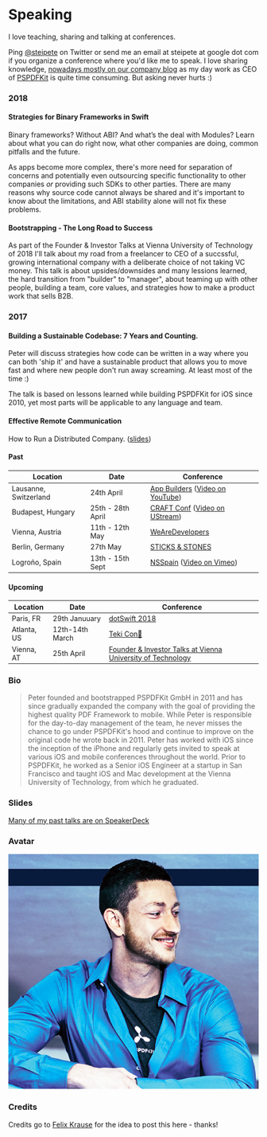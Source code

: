 # Speaking
I love teaching, sharing and talking at conferences.

Ping [@steipete](https://twitter.com/steipete) on Twitter or send me an email at steipete at google dot com if you organize a conference where you'd like me to speak. I love sharing knowledge, [nowadays mostly on our company blog](https://pspdfkit.com/blog/all/) as my day work as CEO of [PSPDFKit](https://pspdfkit.com) is quite time consuming. But asking never hurts :)

### 2018

#### Strategies for Binary Frameworks in Swift

Binary frameworks? Without ABI? And what’s the deal with Modules? Learn about what you can do right now, what other companies are doing, common pitfalls and the future. 

As apps become more complex, there's more need for separation of concerns and potentially even outsourcing specific functionality to other companies _or_ providing such SDKs to other parties. There are many reasons why source code cannot always be shared and it's important to know about the limitations, and ABI stability alone will not fix these problems.

#### Bootstrapping - The Long Road to Success

As part of the Founder & Investor Talks at Vienna University of Technology of 2018 I'll talk about my road from a freelancer to CEO of a succssful, growing international company with a deliberate choice of not taking VC money. This talk is about upsides/downsides and many lessions learned, the hard transition from "builder" to "manager", about teaming up with other people, building a team, core values, and strategies how to make a product work that sells B2B.

### 2017

#### Building a Sustainable Codebase: 7 Years and Counting.

Peter will discuss strategies how code can be written in a way where you can both 'ship it' and have a sustainable product that allows you to move fast and where new people don't run away screaming. At least most of the time :)

The talk is based on lessons learned while building PSPDFKit for iOS since 2010, yet most parts will be applicable to any language and team.

#### Effective Remote Communication

How to Run a Distributed Company. ([slides](https://speakerdeck.com/steipete/effective-remote-communication-how-to-run-a-distributed-company))

#### Past

Location | Date | Conference
---------|------|------------
Lausanne, Switzerland | 24th April | [App Builders](https://www.appbuilders.ch/) ([Video on YouTube](https://youtu.be/AxF2NuDKxdY))
Budapest, Hungary | 25th - 28th April | [CRAFT Conf](https://craft-conf.com/) ([Video on UStream](http://www.ustream.tv/recorded/102891080))
Vienna, Austria | 11th - 12th May | [WeAreDevelopers](http://www.wearedevelopers.org/)
Berlin, Germany | 27th May | [STICKS & STONES](http://www.sticks-and-stones.com/)
Logroño, Spain | 13th - 15th Sept | [NSSpain](http://www.nsspain.com/) ([Video on Vimeo](https://vimeo.com/235530912))

#### Upcoming

Location | Date | Conference
---------|------|------------
Paris, FR | 29th Januuary |  [dotSwift 2018](https://www.dotswift.io/)
Atlanta, US | 12th-14th March |  [Teki Con🍍](https://teki-con.com/)
Vienna, AT | 25th April | [Founder & Investor Talks at Vienna University of Technology](https://i2c.ec.tuwien.ac.at/home/events-1/founder-investor-talk-series/)

### Bio

>Peter founded and bootstrapped PSPDFKit GmbH in 2011 and has since gradually expanded the company with the goal of providing the highest quality PDF Framework to mobile. While Peter is responsible for the day-to-day management of the team, he never misses the chance to go under PSPDFKit's hood and continue to improve on the original code he wrote back in 2011.
>Peter has worked with iOS since the inception of the iPhone and regularly gets invited to speak at various iOS and mobile conferences throughout the world. Prior to PSPDFKit, he worked as a Senior iOS Engineer at a startup in San Francisco and taught iOS and Mac development at the Vienna University of Technology, from which he graduated.

### Slides

[Many of my past talks are on SpeakerDeck](https://speakerdeck.com/steipete)

### Avatar

![My avatar image is in this repo.](https://github.com/steipete/speaking/blob/master/steipete-avatar-2016%2B.jpg)

### Credits

Credits go to [Felix Krause](https://github.com/krausefx/speaking) for the idea to post this here - thanks!
